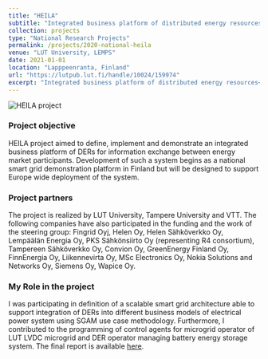 ```yaml
---
title: "HEILA" 
subtitle: "Integrated business platform of distributed energy resources"
collection: projects
type: "National Research Projects"
permalink: /projects/2020-national-heila
venue: "LUT University, LEMPS"
date: 2021-01-01
location: "Lapppeenranta, Finland"
url: "https://lutpub.lut.fi/handle/10024/159974"
excerpt: "Integrated business platform of distributed energy resources<br/><img src='/images/heila_lut_logo_black.png' width='300'>"
---
```


![HEILA project](/images/heila_concept.jpeg "HEILA project")

### Project objective

HEILA project aimed to define, implement and demonstrate an integrated business platform of DERs for information exchange between energy market participants. Development of such a system begins as a national smart grid demonstration platform in Finland but will be designed to support Europe wide deployment of the system.

### Project partners 

The project is realized by LUT University, Tampere University and VTT. The following companies have also participated in the funding and the work of the steering group: Fingrid Oyj, Helen Oy, Helen Sähköverkko Oy, Lempäälän Energia Oy, PKS Sähkönsiirto Oy (representing R4 consortium), Tampereen Sähköverkko Oy, Convion Oy, GreenEnergy Finland Oy, FinnEnergia Oy, Liikennevirta Oy, MSc Electronics Oy, Nokia Solutions and Networks Oy, Siemens Oy, Wapice Oy.

### My Role in the project

I was participating in definition of a scalable smart grid architecture able to support integration of DERs into different business models of electrical power system using SGAM use case methodology. Furthermore, I contributed to the programming of control agents for microgrid operator of LUT LVDC microgrid and DER operator managing battery energy storage system. The final report is available [here](https://lutpub.lut.fi/handle/10024/159974). 